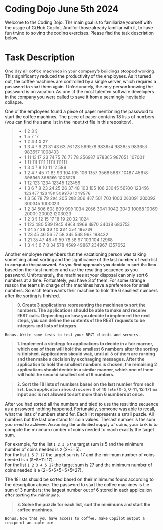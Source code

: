 # Coding Dojo June 5th 2024

Welcome to the Coding Dojo. 
The main goal is to familiarize yourself with the usage of GitHub Copilot. 
And for those already familiar with it, to have fun trying to solving the coding exercises. 
Please find the task description below.

# Task Description

One day all coffee machines in your company’s buildings stopped working.
This significantly reduced the productivity of the employees.
As it turned out, the coffee machines are controlled by a single server, which requires a password to start them again.
Unfortunately, the only person knowing the password is on vacation.
As one of the most talented software developers in the company you were called to save it from a seemingly inevitable collapse.

One of the employees found a piece of paper mentioning the password to start the coffee machines.
The piece of paper contains 18 lists of numbers 
(you can find the same list in the [input.txt](input.txt) file in this repository).

>* 1 2 3 5
>* 1 5 7 17
>* 1 2 3 4 5 27
>* 1 3 4 7 9 21 31 43 63 76 123 569578 983654 983655 983656 983657 1008403
>* 1 11 13 17 23 74 75 76 77 78 256987 678365 987654 1070011
>* 1 11 111 1111 11111 111111
>* 1 3 4 7 8 10 11 12 589
>* 1 2 4 7 45 71 82 93 104 105 106 1357 3568 5687 10487 45678 398565 398566 1003576
>* 1 12 123 1234 12345 123456
>* 1 3 6 7 8 23 24 25 26 37 48 103 105 106 20045 56700 123456 123457 123458 509876 1048576
>* 1 3 56 78 79 204 205 208 306 407 501 700 1003 200091 200092 300345 1000023
>* 1 2 34 506 608 809 999 1034 2056 3041 3042 3043 10068 10069 20000 20002 1203023
>* 1 2 3 5 12 15 17 18 19 20 32 1024
>* 1 123 480 589 1945 4968 4969 4970 34038 683753
>* 1 34 37 38 39 40 234 254 185736
>* 1 23 45 46 56 57 58 346 568 968 198432
>* 1 21 35 47 48 49 59 78 88 97 103 104 12968
>* 1 3 4 5 6 7 8 34 578 4569 49867 234967 1357652

Another employee remembers that the vacationing person was talking something about sorting 
and the significance of the last number of each list to compute the password. 
As you first approach you decide to sort the lists based on their last number and use the resulting sequence as you password.
Unfortunately, the machines at your disposal can only sort 6 numbers at a time. Fortunately, you have 3 of them.
For some strange reason the teams in charge of the machines have a preference for small numbers.
So each team wants their machine to hold the 6 smallest numbers after the sorting is finished.

>**0. Create 3 applications representing the machines to sort the numbers. 
The applications should be able to make and receive REST calls.
Depending on how you decide to implement the next steps, 
you can define the contents of the REST requests to be integers and lists of integers.**

    Bonus. Write some tests to test your REST clients and servers.

>**1. Implement a strategy for applications to decide in a fair manner, which one of them will hold the smallest 6 numbers after the sorting is finished.
      Applications should wait, until all 3 of them are running and then make a decision by exchanging messages.
      After the application to hold the smallest numbers is chosen, the remaining 2 applications should decide in a similar manner, which one of them will hold the second smallest set of 6 numbers.**

>**2.	Sort the 18 lists of numbers based on the last number from each list. 
      Each application should receive 6 of 18 lists (0-5, 6-11, 12-17) as input and is not allowed to sort more than 6 numbers at once.**

After you had sorted all the numbers and tried to use the resulting sequence as a password nothing happened.
Fortunately, someone was able to recall, what the lists of numbers stand for.
Each list represents a small puzzle.
All numbers but the last one stand for coin values.
The last number is the sum you need to achieve.
Assuming the unlimited supply of coins, your task is to compute the minimum number of coins needed to reach exactly the target sum.

For example, for the list `1 2 3 5` the target sum is 5 and the minimum number of coins needed is `2` (2+3=5).  
For the list `1 5 7 17` the target sum is 17 and the minimum number of coins needed is `3` (5+5+7=17).  
For the list `1 2 3 4 5 27` the target sum is 27 and the minimum number of coins needed is `6` (2+5+5+5+5+5=27).

The 18 lists should be sorted based on their minimums found according to the description above.
The password to start the coffee machines is the sum of 3 numbers: the largest number out of 6 stored in each application after sorting the minimums.

>**3.	Solve the puzzle for each list, sort the minimums and start the coffee machines.**

    Bonus. Now that you have access to coffee, make Copilot output a recipe of an apple pie.
